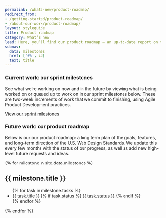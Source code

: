 ```yaml
---
permalink: /whats-new/product-roadmap/
redirect_from:
- /getting-started/product-roadmap/
- /about-our-work/product-roadmap/
layout: styleguide
title: Product roadmap
category: What’s new
lead: Here, you’ll find our product roadmap — an up-to-date report on the work we’re doing.
subnav:
  data: milestones
  href: ['#%', id]
  text: title
---
```


### Current work: our sprint milestones

See what we’re working on now and in the future by viewing what is being
worked on or queued up to work on in our sprint milestones below. These are
two-week increments of work that we commit to finishing, using Agile Product
Development practices.

<a href="https://github.com/18F/web-design-standards/milestones" class="usa-button">View our sprint milestones</a>

### Future work: our product roadmap

Below is our our product roadmap: a long term plan of the goals, features,
and long-term direction of the U.S. Web Design Standards. We update this
every few months with the status of our progress, as well as add new
high-level future requests and ideas.

{% for milestone in site.data.milestones %}
<section>
  <h2 id="{{ milestone.id }}">{{ milestone.title }}</h2>
  <ul>
  {% for task in milestone.tasks %}
    <li>
      {{ task.title }}
      {% if task.status %}
          <a class="usa-label label-{{ task.status | slugify }}" href="{{ task.url }}" aria-describedby="tooltip-text-{{ task.title | slugify }}">
            {{ task.status }}
          </a>
      {% endif %}
    </li>
  {% endfor %}
  </ul>
</section>
{% endfor %}
